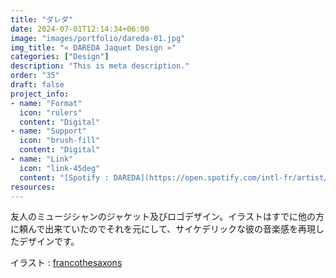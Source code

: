 ```yaml
---
title: "ダレダ"
date: 2024-07-01T12:14:34+06:00
image: "images/portfolio/dareda-01.jpg"
img_title: "« DAREDA Jaquet Design »"
categories: ["Design"]
description: "This is meta description."
order: "35"
draft: false
project_info:
- name: "Format"
  icon: "rulers"
  content: "Digital"
- name: "Support"
  icon: "brush-fill"
  content: "Digital"
- name: "Link"
  icon: "link-45deg"
  content: "[Spotify : DAREDA](https://open.spotify.com/intl-fr/artist/2Cj15rutpKuOlLEeVKxB04?si=xuw2gWxFR8W1NGy-N4XwqQ)"
resources:
---
```

友人のミュージシャンのジャケット及びロゴデザイン。イラストはすでに他の方に頼んで出来ていたのでそれを元にして、サイケデリックな彼の音楽感を再現したデザインです。

イラスト : [francothesaxons](https://www.instagram.com/francothesaxons)